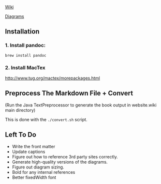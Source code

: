 [Wiki](https://github.com/risk-first/website/wiki)

[Diagrams](kite9)





## Installation

### 1. Install pandoc:

```
brew install pandoc
```

### 2.  Install MacTex

http://www.tug.org/mactex/morepackages.html

##  Preprocess The Markdown File + Convert

(Run the Java TextPreprocessor to generate the book output in website.wiki main directory)

This is done with the `./convert.sh` script.

## Left To Do

- Write the front matter
- Update captions
- Figure out how to reference 3rd party sites correctly.  
- Generate high-quality versions of the diagrams.
- Figure out diagram sizing.
- Bold for any internal references
- Better fixedWidth font


